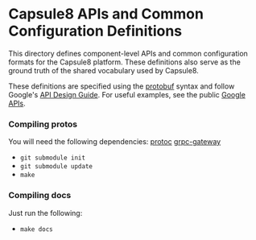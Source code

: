 # Capsule8 APIs and Common Configuration Definitions

This directory defines component-level APIs and common configuration
formats for the Capsule8 platform. These definitions also serve as the
ground truth of the shared vocabulary used by Capsule8.

These definitions are specified using the
[protobuf](https://github.com/google/protobuf) syntax and follow
Google's [API Design Guide](https://cloud.google.com/apis/design/).
For useful examples, see the public
[Google APIs](https://github.com/googleapis/googleapis).

### Compiling protos

You will need the following dependencies:
[protoc](https://github.com/golang/protobuf)
[grpc-gateway](https://github.com/grpc-ecosystem/grpc-gateway)

- `git submodule init`
- `git submodule update`
- `make`


### Compiling docs

Just run the following:

- `make docs`
